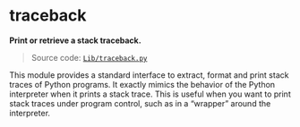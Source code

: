 # traceback

**Print or retrieve a stack traceback.**

> Source code: [`Lib/traceback.py`](https://github.com/python/cpython/tree/3.13/Lib/traceback.py)

This module provides a standard interface to extract, format and print stack traces of Python programs. It exactly mimics the behavior of the Python interpreter when it prints a stack trace. This is useful when you want to print stack traces under program control, such as in a “wrapper” around the interpreter.